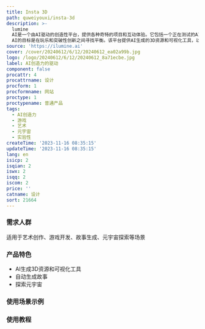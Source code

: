 ```yaml
---
title: Insta 3D
path: quweiyouxi/insta-3d
description: >-
  lumine
  AI是一个由AI驱动的创造性平台，提供各种奇特的项目和互动体验。它包括一个正在测试的AI应用程序instaVerse，以及其他基于AI技术的创意项目。lumine
  AI的目标是在玩乐和突破性创新之间寻找平衡。该平台提供AI生成的3D资源和可视化工具，以及自动生成故事、探索元宇宙等实验性功能。详情请访问官方网站。
source: 'https://ilumine.ai'
cover: /cover/20240612/6/12/20240612_ea02a99b.jpg
logo: /logo/20240612/6/12/20240612_8a71ecbe.jpg
label: AI创造力的驱动
component: false
procattr: 4
procattrname: 设计
procform: 1
procformname: 网站
proctype: 1
proctypename: 普通产品
tags:
  - AI创造力
  - 游戏
  - 艺术
  - 元宇宙
  - 实验性
createTime: '2023-11-16 08:35:15'
updateTime: '2023-11-16 08:35:15'
lang: en
isicp: 2
isqian: 2
iswx: 2
isqq: 2
iscom: 2
price: ''
catname: 设计
sort: 21664
---
```




### 需求人群
适用于艺术创作、游戏开发、故事生成、元宇宙探索等场景

### 产品特色
- AI生成3D资源和可视化工具
- 自动生成故事
- 探索元宇宙

### 使用场景示例


### 使用教程


  
